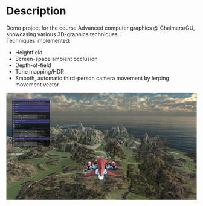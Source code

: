 # Description
Demo project for the course Advanced computer graphics @ Chalmers/GU, showcasing various 3D-graphics techniques. <br>
Techniques implemented:
* Heightfield
* Screen-space ambient occlusion
* Depth-of-field
* Tone mapping/HDR
* Smooth, automatic third-person camera movement by lerping movement vector

![Screen](/screenshots/screenshot.png)

